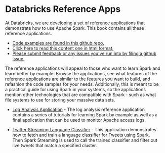 # Databricks Reference Apps

At Databricks, we are developing a set of reference applications that demonstrate how to use Apache Spark.  This book contains all these reference applications.

* [Code examples are found in this github repo.](https://github.com/databricks/reference-apps)
* [Click here to read this content one in html format.](http://databricks.gitbooks.io/databricks-spark-reference-applications/)
* [Please submit feedback or any issues you've run into by filing a github issue.](https://github.com/databricks/reference-apps/issues)

The reference applications will appeal to those who want to learn Spark and learn better by example.  Browse the applications, see
what features of the reference applications are similar to the features you want to build, and
refashion the code samples for your needs.  Additionally, this is meant to be a practical guide for using Spark in your
systems, so the applications mention other technologies that are compatible with Spark - such as what file systems to use for storing your massive data sets.

* [Log Analysis Application](logs_analyzer/README.md) - The log analysis reference application contains a series of tutorials for learning Spark by example as well as a final application that can be used to monitor Apache access logs.

* [Twitter Streaming Language Classifier](twitter_classifier/README.md) - This application demonstrates how to fetch and train a language classifier for Tweets using Spark.  Then Spark Streaming is used to call the trained classifier and filter out live tweets that match a specified cluster.

